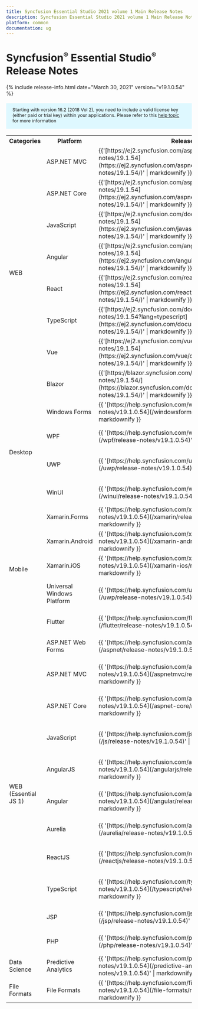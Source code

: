 ```yaml
---
title: Syncfusion Essential Studio 2021 volume 1 Main Release Notes  
description: Syncfusion Essential Studio 2021 volume 1 Main Release Notes  
platform: common
documentation: ug
---
```


# Syncfusion<sup style="font-size:70%">&reg;</sup>   Essential Studio<sup style="font-size:70%">&reg;</sup>  Release Notes  

{% include release-info.html date="March 30, 2021"   version="v19.1.0.54" %} 

<style>
#license {
    font-size: .88em!important;
margin-top: 1.5em;     margin-bottom: 1.5em;
    background-color: #def8ff;
    padding: 10px 17px 14px;
}
</style>

<div id="license">
Starting with version 16.2 (2018 Vol 2), you need to include a valid license key (either paid or trial key) within your applications. 
Please refer to this <a href="/common/essential-studio/licensing/license-key">help topic</a> for more information 
</div>



<table>
<tr>
<th>
Categories</th><th>
Platform</th><th>
Release Notes</th><th>
Read Me</th></tr>
<tr>
<td rowspan="8">
WEB 
</td>
<td>
ASP.NET MVC
</td>
<td>{{'[https://ej2.syncfusion.com/aspnetmvc/documentation/release-notes/19.1.54](https://ej2.syncfusion.com/aspnetmvc/documentation/release-notes/19.1.54/)' | markdownify }}
</td>
<td>{{'[http://files2.syncfusion.com/Installs/v19.1.0.54/ReadMe/web/ASPMVC.html](http://files2.syncfusion.com/Installs/v19.1.0.54/ReadMe/web/ASPMVC.html)' | markdownify }}
</td>
</tr>
<tr>
<td>
ASP.NET Core	
</td>
<td>{{'[https://ej2.syncfusion.com/aspnetcore/documentation/release-notes/19.1.54](https://ej2.syncfusion.com/aspnetcore/documentation/release-notes/19.1.54/)' | markdownify }}
</td>
<td>{{'[http://files2.syncfusion.com/Installs/v19.1.0.54/ReadMe/web/ASPNETCORE.html](http://files2.syncfusion.com/Installs/v19.1.0.54/ReadMe/web/ASPNETCORE.html)' | markdownify }}
</td>
</tr>
<tr>
<td>
JavaScript
</td>
<td>{{'[https://ej2.syncfusion.com/documentation/release-notes/19.1.54](https://ej2.syncfusion.com/javascript/documentation/release-notes/19.1.54/)' | markdownify }}
</td>
<td>{{'[http://files2.syncfusion.com/Installs/v19.1.0.54/ReadMe/web/JavaScript.html](http://files2.syncfusion.com/Installs/v19.1.0.54/ReadMe/web/JavaScript.html)' | markdownify }}
</td>
</tr>
<tr>
<td>
Angular
</td>
<td>{{'[https://ej2.syncfusion.com/angular/documentation/release-notes/19.1.54](https://ej2.syncfusion.com/angular/documentation/release-notes/19.1.54/)' | markdownify }}
</td>
<td>{{'[http://files2.syncfusion.com/Installs/v19.1.0.54/ReadMe/web/Angular.html](http://files2.syncfusion.com/Installs/v19.1.0.54/ReadMe/web/Angular.html)' | markdownify }}
</td>
</tr>
<tr>
<td>
React
</td>
<td>{{'[https://ej2.syncfusion.com/react/documentation/release-notes/19.1.54](https://ej2.syncfusion.com/react/documentation/release-notes/19.1.54/)' | markdownify }}
</td>
<td>{{'[http://files2.syncfusion.com/Installs/v19.1.0.54/ReadMe/web/React.html](http://files2.syncfusion.com/Installs/v19.1.0.54/ReadMe/web/React.html)' | markdownify }}
</td>
</tr>
<tr>
<td>
TypeScript
</td>
<td>{{'[https://ej2.syncfusion.com/documentation/release-notes/19.1.54?lang=typescript](https://ej2.syncfusion.com/documentation/release-notes/19.1.54/)' | markdownify }}
</td>
<td>{{'[http://files2.syncfusion.com/Installs/v19.1.0.54/ReadMe/web/TypeScript.html](http://files2.syncfusion.com/Installs/v19.1.0.54/ReadMe/web/TypeScript.html)' | markdownify }}
</td>
</tr>
<tr>
<td>
Vue
</td>
<td>{{'[https://ej2.syncfusion.com/vue/documentation/release-notes/19.1.54](https://ej2.syncfusion.com/vue/documentation/release-notes/19.1.54/)' | markdownify }}
</td>
<td>{{'[http://files2.syncfusion.com/Installs/v19.1.0.54/ReadMe/web/Vue.html](http://files2.syncfusion.com/Installs/v19.1.0.54/ReadMe/web/Vue.html)' | markdownify }}
</td>
</tr>
<tr>
<td>
Blazor
</td>
<td>{{'[https://blazor.syncfusion.com/documentation/release-notes/19.1.54/](https://blazor.syncfusion.com/documentation/release-notes/19.1.54/)' | markdownify }}
</td>
<td>{{'[http://files2.syncfusion.com/Installs/v19.1.0.54/ReadMe/web/Blazor.html](http://files2.syncfusion.com/Installs/v19.1.0.54/ReadMe/web/Blazor.html)' | markdownify }}
</td>
</tr>
<tr>
<td rowspan="4">
Desktop
</td>
<td>
Windows Forms
</td>
<td>{{ '[https://help.syncfusion.com/windowsforms/release-notes/v19.1.0.54](/windowsforms/release-notes/v19.1.0.54)' | markdownify }}
</td>
<td>{{ '[http://files2.syncfusion.com/Installs/v19.1.0.54/ReadMe/WindowsForms.html](http://files2.syncfusion.com/Installs/v19.1.0.54/ReadMe/WindowsForms.html)' | markdownify }}
</td>
</tr>
<tr>
<td>
WPF
</td>
<td>{{ '[https://help.syncfusion.com/wpf/release-notes/v19.1.0.54](/wpf/release-notes/v19.1.0.54)' | markdownify }}
</td>
<td>{{ '[http://files2.syncfusion.com/Installs/v19.1.0.54/ReadMe/WPF.html](http://files2.syncfusion.com/Installs/v19.1.0.54/ReadMe/WPF.html)' | markdownify }}
</td>
</tr>
<tr>
<td>
UWP
</td>
<td>{{ '[https://help.syncfusion.com/uwp/release-notes/v19.1.0.54](/uwp/release-notes/v19.1.0.54)' | markdownify }}
</td>
<td>{{ '[http://files2.syncfusion.com/Installs/v19.1.0.54/ReadMe/UniversalWindows.html](http://files2.syncfusion.com/Installs/v19.1.0.54/ReadMe/UniversalWindows.html)' | markdownify }}
</td>
</tr>
<tr>
<td>
WinUI
</td>
<td>{{ '[https://help.syncfusion.com/winui/release-notes/v19.1.0.54](/winui/release-notes/v19.1.0.54)' | markdownify }}
</td>
<td>{{ '[http://files2.syncfusion.com/Installs/v19.1.0.54/ReadMe/WinUI.html](http://files2.syncfusion.com/Installs/v19.1.0.54/ReadMe/WinUI.html)' | markdownify }}
</td>
</tr>
<tr>
<td rowspan="5">
Mobile
</td>
<td>
Xamarin.Forms
</td>
<td>{{ '[https://help.syncfusion.com/xamarin/release-notes/v19.1.0.54](/xamarin/release-notes/v19.1.0.54)' | markdownify }}
</td>
<td>{{ '[http://files2.syncfusion.com/Installs/v19.1.0.54/ReadMe/Xamarin_Forms.html](http://files2.syncfusion.com/Installs/v19.1.0.54/ReadMe/Xamarin_Forms.html)' | markdownify }}
</td>
</tr>
<tr>
<td>
Xamarin.Android
</td>
<td>{{ '[https://help.syncfusion.com/xamarin-android/release-notes/v19.1.0.54](/xamarin-android/release-notes/v19.1.0.54)' | markdownify }}
</td>
<td>{{ '[http://files2.syncfusion.com/Installs/v19.1.0.54/ReadMe/Xamarin_Forms.html](http://files2.syncfusion.com/Installs/v19.1.0.54/ReadMe/Xamarin_Forms.html)' | markdownify }}
</td>
</tr>
<tr>
<td>
Xamarin.iOS
</td>
<td>{{ '[https://help.syncfusion.com/xamarin-ios/release-notes/v19.1.0.54](/xamarin-ios/release-notes/v19.1.0.54)' | markdownify }}
</td>
<td>{{ '[http://files2.syncfusion.com/Installs/v19.1.0.54/ReadMe/Xamarin_Forms.html](http://files2.syncfusion.com/Installs/v19.1.0.54/ReadMe/Xamarin_Forms.html)' | markdownify }}
</td>
</tr>
<tr>
<td>
Universal Windows Platform
</td>
<td>{{ '[https://help.syncfusion.com/uwp/release-notes/v19.1.0.54](/uwp/release-notes/v19.1.0.54)' | markdownify }}
</td>
<td>{{ '[http://files2.syncfusion.com/Installs/v19.1.0.54/ReadMe/UniversalWindows.html](http://files2.syncfusion.com/Installs/v19.1.0.54/ReadMe/UniversalWindows.html)' | markdownify }}
</td>
</tr>
<tr>
<td>
Flutter
</td>
<td>{{ '[https://help.syncfusion.com/flutter/release-notes/v19.1.0.54](/flutter/release-notes/v19.1.0.54)' | markdownify }}
</td>
<td>{{ '[http://files2.syncfusion.com/Installs/v19.1.0.54/ReadMe/Flutter.html](http://files2.syncfusion.com/Installs/v19.1.0.54/ReadMe/Flutter.html)' | markdownify }}
</td>
</tr>
<tr>
<td rowspan="11">
WEB (Essential JS 1)
</td>
<td>
ASP.NET Web Forms
</td>
<td>{{ '[https://help.syncfusion.com/aspnet/release-notes/v19.1.0.54](/aspnet/release-notes/v19.1.0.54)' | markdownify }}
</td>
<td>{{ '[http://files2.syncfusion.com/Installs/v19.1.0.54/ReadMe/essential-js1/ASP.html](http://files2.syncfusion.com/Installs/v19.1.0.54/ReadMe/essential-js1/ASP.html)' | markdownify }}
</td>
</tr>
<tr>
<td>
ASP.NET MVC
</td>
<td>{{ '[https://help.syncfusion.com/aspnetmvc/release-notes/v19.1.0.54](/aspnetmvc/release-notes/v19.1.0.54)' | markdownify }}
</td>
<td>{{ '[http://files2.syncfusion.com/Installs/v19.1.0.54/ReadMe/essential-js1/ASPMVC.html](http://files2.syncfusion.com/Installs/v19.1.0.54/ReadMe/essential-js1/ASPMVC.html)' | markdownify }}
</td>
</tr>
<tr>
<td>
ASP.NET Core
</td>
<td>{{ '[https://help.syncfusion.com/aspnet-core/release-notes/v19.1.0.54](/aspnet-core/release-notes/v19.1.0.54)' | markdownify }}
</td>
<td>
{{ '[http://files2.syncfusion.com/Installs/v19.1.0.54/ReadMe/essential-js1/ASPNETCORE.html](http://files2.syncfusion.com/Installs/v19.1.0.54/ReadMe/essential-js1/ASPNETCORE.html)' | markdownify }}
</td>
</tr>
<tr>
<td>
JavaScript
</td>
<td>{{ '[https://help.syncfusion.com/js/release-notes/v19.1.0.54](/js/release-notes/v19.1.0.54)' | markdownify }}
</td>
<td>{{ '[http://files2.syncfusion.com/Installs/v19.1.0.54/ReadMe/essential-js1/JavaScript.html](http://files2.syncfusion.com/Installs/v19.1.0.54/ReadMe/essential-js1/JavaScript.html)' | markdownify }}
</td>
</tr>
<tr>
<td>
AngularJS
</td>
<td>{{ '[https://help.syncfusion.com/angularjs/release-notes/v19.1.0.54](/angularjs/release-notes/v19.1.0.54)' | markdownify }}
</td>
<td>{{ '[http://files2.syncfusion.com/Installs/v19.1.0.54/ReadMe/essential-js1/AngularJS.html](http://files2.syncfusion.com/Installs/v19.1.0.54/ReadMe/essential-js1/AngularJS.html)' | markdownify }}
</td>
</tr>
<tr>
<td>
Angular
</td>
<td>{{ '[https://help.syncfusion.com/angular/release-notes/v19.1.0.54](/angular/release-notes/v19.1.0.54)' | markdownify }}
</td>
<td>{{ '[http://files2.syncfusion.com/Installs/v19.1.0.54/ReadMe/essential-js1/Angular.html](http://files2.syncfusion.com/Installs/v19.1.0.54/ReadMe/essential-js1/Angular.html)' | markdownify }}
</td>
</tr>
<tr>
<td>
Aurelia
</td>
<td>{{ '[https://help.syncfusion.com/aurelia/release-notes/v19.1.0.54](/aurelia/release-notes/v19.1.0.54)' | markdownify }}
</td>
<td>{{ '[http://files2.syncfusion.com/Installs/v19.1.0.54/ReadMe/essential-js1/Aurelia.html](http://files2.syncfusion.com/Installs/v19.1.0.54/ReadMe/essential-js1/Aurelia.html)' | markdownify }}
</td>
</tr>
<tr>
<td>
ReactJS
</td>
<td>{{ '[https://help.syncfusion.com/reactjs/release-notes/v19.1.0.54](/reactjs/release-notes/v19.1.0.54)' | markdownify }}
</td>
<td>{{ '[http://files2.syncfusion.com/Installs/v19.1.0.54/ReadMe/essential-js1/ReactJS.html](http://files2.syncfusion.com/Installs/v19.1.0.54/ReadMe/essential-js1/ReactJS.html)' | markdownify }}
</td>
</tr>
<tr>
<td>
TypeScript
</td>
<td>{{ '[https://help.syncfusion.com/typescript/release-notes/v19.1.0.54](/typescript/release-notes/v19.1.0.54)' | markdownify }}
</td>
<td>{{ '[http://files2.syncfusion.com/Installs/v19.1.0.54/ReadMe/essential-js1/TypeScript.html](http://files2.syncfusion.com/Installs/v19.1.0.54/ReadMe/essential-js1/TypeScript.html)' | markdownify }}
</td>
</tr>
<tr>
<td>
JSP
</td>
<td>{{ '[https://help.syncfusion.com/jsp/release-notes/v19.1.0.54](/jsp/release-notes/v19.1.0.54)' | markdownify }}
</td>
<td>{{ '[http://files2.syncfusion.com/Installs/v19.1.0.54/ReadMe/essential-js1/JSP.html](http://files2.syncfusion.com/Installs/v19.1.0.54/ReadMe/essential-js1/JSP.html)' | markdownify }}
</td>
</tr>
<tr>
<td>
PHP
</td>
<td>{{ '[https://help.syncfusion.com/php/release-notes/v19.1.0.54](/php/release-notes/v19.1.0.54)' | markdownify }}
</td>
<td>{{ '[http://files2.syncfusion.com/Installs/v19.1.0.54/ReadMe/essential-js1/PHP.html](http://files2.syncfusion.com/Installs/v19.1.0.54/ReadMe/essential-js1/PHP.html)' | markdownify }}
</td>
</tr>
<tr>
<td>
Data Science
</td>
<td>
Predictive Analytics
</td>
<td>{{ '[https://help.syncfusion.com/predictive-analytics/release-notes/v19.1.0.54](/predictive-analytics/release-notes/v19.1.0.54)' | markdownify }}
</td>
<td>
</td>
</tr>
<tr>
<td>
File Formats
</td>
<td>
File Formats
</td>
<td>{{ '[https://help.syncfusion.com/file-formats/release-notes/v19.1.0.54](/file-formats/release-notes/v19.1.0.54)' | markdownify }}
</td>
<td>
</td>
</tr>
</table>